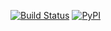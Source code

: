 [![Build Status](https://travis-ci.org/cdown/pyaur.png?branch=master)](https://travis-ci.org/cdown/pyaur)
[![PyPI](https://pypip.in/v/pyaur/badge.png)](https://pypi.python.org/pypi/pyaur)
